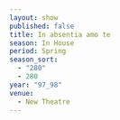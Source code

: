```yaml
---
layout: show
published: false
title: In absentia amo te
season: In House
period: Spring
season_sort: 
  - "280"
  - 280
year: "97_98"
venue: 
  - New Theatre
---
```



